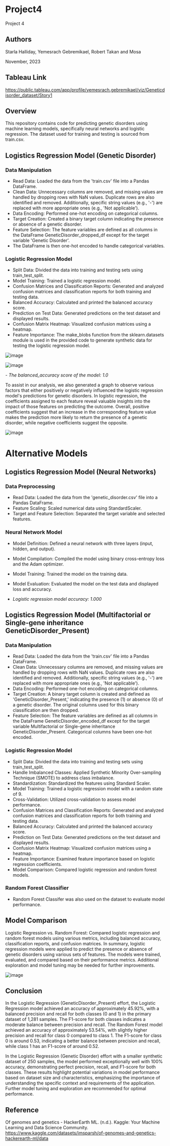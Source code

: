 # Project4
Project 4


## Authors

Starla Halliday, Yemesrach Gebremikael, Robert Takan and Mosa

November, 2023

## Tableau Link

https://public.tableau.com/app/profile/yemesrach.gebremikael/viz/Geneticdisorder_dataset/Story1

## Overview

This repository contains code for predicting genetic disorders using machine learning models, specifically neural networks and logistic regression. The dataset used for training and testing is sourced from train.csv.



## Logistics Regression Model (Genetic Disorder)
### Data Manipulation
- Read Data: Loaded the data from the 'train.csv' file into a Pandas DataFrame.
- Clean Data: Unnecessary columns are removed, and missing values are handled by dropping rows with NaN values. Duplicate rows are also identified and removed. Additionally, specific string values (e.g., '-') are replaced with more appropriate ones (e.g., 'Not applicable').
- Data Encoding: Performed one-hot encoding on categorical columns.
- Target Creation: Created a binary target column indicating the presence or absence of a genetic disorder.
- Feature Selection: The feature variables are defined as all columns in the DataFrame GeneticDisorder_dropped_df except for the target variable 'Genetic Disorder'.
- The DataFrame is then one-hot encoded to handle categorical variables.
### Logistic Regression Model
- Split Data: Divided the data into training and testing sets using train_test_split.
- Model Training: Trained a logistic regression model.
- Confusion Matrices and Classification Reports: Generated and analyzed confusion matrices and classification reports for both training and testing data.
- Balanced Accuracy: Calculated and printed the balanced accuracy score.
- Prediction on Test Data: Generated predictions on the test dataset and displayed results.
- Confusion Matrix Heatmap: Visualized confusion matrices using a heatmap.
- Feature Importance: The make_blobs function from the sklearn.datasets module is used in the provided code to generate synthetic data for testing the logistic regression model.

![image](https://github.com/Mepseha/Project-4/assets/133922704/b3d29844-9041-4cbb-919a-5dbccdd76d77)

![image](https://github.com/Mepseha/Project-4/assets/133922704/f24fbff9-6d80-4338-8cdd-30721b23ab67)

_- The balanced_accuracy score of the model: 1.0_

To assist in our analysis, we also generated a graph to observe various factors that either positively or negatively influenced the logistic regression model's predictions for genetic disorders. In logistic regression, the coefficients assigned to each feature reveal valuable insights into the impact of those features on predicting the outcome.  Overall, positive coefficients suggest that an increase in the corresponding feature value makes the prediction more likely to return the presence of a genetic disorder, while negative coefficients suggest the opposite.

![image](https://github.com/Mepseha/Project-4/assets/133922704/a6d4b4fb-c9e2-48ea-a3fb-ba346c16e7c4)

# Alternative Models

## Logistics Regression Model (Neural Networks)
### Data Preprocessing
- Read Data: Loaded the data from the 'genetic_disorder.csv' file into a Pandas DataFrame.
- Feature Scaling: Scaled numerical data using StandardScaler.
- Target and Feature Selection: Separated the target variable and selected features.
### Neural Network Model
- Model Definition: Defined a neural network with three layers (input, hidden, and output).
- Model Compilation: Compiled the model using binary cross-entropy loss and the Adam optimizer.
- Model Training: Trained the model on the training data.
- Model Evaluation: Evaluated the model on the test data and displayed loss and accuracy.

-  _Logistic regression model accuracy: 1.000_
  
## Logistics Regression Model (Multifactorial or Single-gene inheritance GeneticDisorder_Present)
### Data Manipulation
- Read Data: Loaded the data from the 'train.csv' file into a Pandas DataFrame.
- Clean Data: Unnecessary columns are removed, and missing values are handled by dropping rows with NaN values. Duplicate rows are also identified and removed. Additionally, specific string values (e.g., '-') are replaced with more appropriate ones (e.g., 'Not applicable').
- Data Encoding: Performed one-hot encoding on categorical columns.
- Target Creation: A binary target column is created and defined as 'GeneticDisorder_Present,' indicating the presence (1) or absence (0) of a genetic disorder. The original columns used for this binary classification are then dropped.
- Feature Selection: The feature variables are defined as all columns in the DataFrame GeneticDisorder_encoded_df except for the target variable Multifactorial or Single-gene inheritance GeneticDisorder_Present. Categorical columns have been one-hot encoded.
### Logistic Regression Model
- Split Data: Divided the data into training and testing sets using train_test_split.
- Handle Imbalanced Classes: Applied Synthetic Minority Over-sampling Technique (SMOTE) to address class imbalance.
- Standardization: Standardized the features using Standard Scaler.
- Model Training: Trained a logistic regression model with a random state of 9.
- Cross-Validation: Utilized cross-validation to assess model performance.
- Confusion Matrices and Classification Reports: Generated and analyzed confusion matrices and classification reports for both training and testing data.
- Balanced Accuracy: Calculated and printed the balanced accuracy score.
- Prediction on Test Data: Generated predictions on the test dataset and displayed results.
- Confusion Matrix Heatmap: Visualized confusion matrices using a heatmap.
- Feature Importance: Examined feature importance based on logistic regression coefficients.
- Model Comparison: Compared logistic regression and random forest models.
### Random Forest Classifier 
- Random Forest Classifer was also used on the dataset to evaluate model performance.

## Model Comparison
Logistic Regression vs. Random Forest: Compared logistic regression and random forest models using various metrics, including balanced accuracy, classification reports, and confusion matrices.
In summary, logistic regression models were applied to predict the presence or absence of genetic disorders using various sets of features. The models were trained, evaluated, and compared based on their performance metrics. Additional exploration and model tuning may be needed for further improvements.

![image](https://github.com/Mepseha/Project-4/assets/133922704/671d2a73-5752-4667-ab42-f4dd8f100540)

## Conclusion 

In the Logistic Regression (GeneticDisorder_Present) effort, the Logistic Regression model achieved an accuracy of approximately 45.92%, with a balanced precision and recall for both classes (0 and 1) in the primary dataset of 1,281 samples. The F1-score for both classes indicates a moderate balance between precision and recall. The Random Forest model achieved an accuracy of approximately 53.54%, with slightly higher precision and recall for class 0 compared to class 1. The F1-score for class 0 is around 0.53, indicating a better balance between precision and recall, while class 1 has an F1-score of around 0.52.

In the Logistic Regression (Genetic Disorder) effort with a smaller synthetic dataset of 250 samples, the model performed exceptionally well with 100% accuracy, demonstrating perfect precision, recall, and F1-score for both classes. These results highlight potential variations in model performance based on dataset size and characteristics, emphasizing the importance of understanding the specific context and requirements of the application. Further model tuning and exploration are recommended for optimal performance.

## Reference 

Of genomes and genetics - HackerEarth ML. (n.d.). Kaggle: Your Machine Learning and Data Science Community. https://www.kaggle.com/datasets/imsparsh/of-genomes-and-genetics-hackerearth-ml/data
